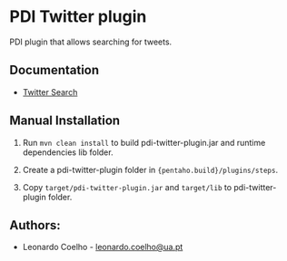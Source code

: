 # PDI Twitter plugin
PDI plugin that allows searching for tweets.

## Documentation
- [Twitter Search](https://github.com/LeonardoCoelho71950/pdi-twitter-plugin/blob/master/docs/TwitterSearch.md)

## Manual Installation
1. Run ```mvn clean install``` to build pdi-twitter-plugin.jar and runtime dependencies lib folder.

2. Create a pdi-twitter-plugin folder in ```{pentaho.build}/plugins/steps```.

3. Copy ```target/pdi-twitter-plugin.jar``` and ```target/lib``` to pdi-twitter-plugin folder.

## Authors:

- Leonardo Coelho	- <leonardo.coelho@ua.pt>
